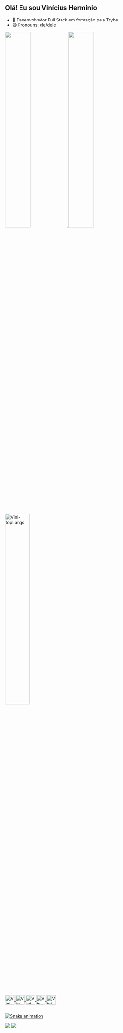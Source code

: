 ## Olá! Eu sou Vinícius Hermínio

- 🔭 Desenvolvedor Full Stack em formação pela Trybe
- 😄 Pronouns: ele/dele

<div>
  <a href="https://github.com/viniciusHerminio">
  <img width="40.5%" src="https://github-readme-stats.vercel.app/api?username=viniciusHerminio&show_icons=true&theme=dark&include_all_commits=false&count_private=true&hide_border=true"/>
  <img width="40.5%" src="https://github-readme-streak-stats.herokuapp.com/?user=viniciusHerminio&theme=dark&hide_border=true" />
</div>
 <div>
<img align="center" alt="Vini-topLangs" width="40%"  src="https://github-readme-stats.vercel.app/api/top-langs/?username=viniciusHerminio&layout=compact&theme=dark&hide_border=true">
</div>
 
<div style="display: inline_block"><br>
  <img align="center" alt="Vini-HTML" height="30" src="https://img.shields.io/badge/HTML5-E34F26?style=for-the-badge&logo=html5&logoColor=white">
  <img align="center" alt="Vini-CSS" height="30" src="https://img.shields.io/badge/CSS3-1572B6?style=for-the-badge&logo=css3&logoColor=white">
  <img align="center" alt="Vini-BootStrap" height="30" src="https://img.shields.io/badge/Bootstrap-563D7C?style=for-the-badge&logo=bootstrap&logoColor=white">
  <img align="center" alt="Vini-Js" height="30" src="https://img.shields.io/badge/JavaScript-323330?style=for-the-badge&logo=javascript&logoColor=F7DF1E">
  <img align="center" alt="Vini-Js" height="30" src="https://img.shields.io/badge/Jest-C21325?style=for-the-badge&logo=jest&logoColor=white">
  
</div>

##
  ![Snake animation](https://github.com/viniciusHerminio/viniciusHerminio/blob/output/github-contribution-grid-snake.svg)

<div>
 <a href="https://www.instagram.com/code.herminio/" target="_blank"><img src="https://img.shields.io/badge/-Instagram-%23E4405F?style=for-the-badge&logo=instagram&logoColor=white" target="_blank"></a>
 <a href="https://www.linkedin.com/in/viniciusherminio/" target="_blank"><img src="https://img.shields.io/badge/-LinkedIn-%230077B5?style=for-the-badge&logo=linkedin&logoColor=white" target="_blank"></a> 
</div>
